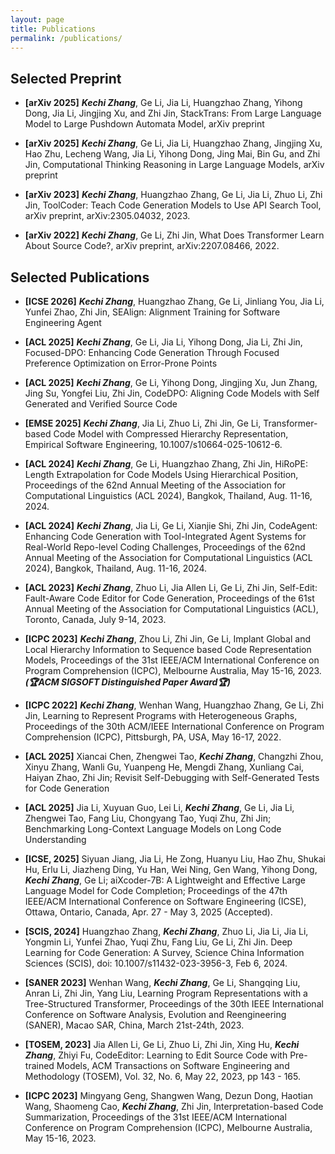```yaml
---
layout: page
title: Publications
permalink: /publications/
---
```

## Selected Preprint

- **[arXiv 2025]** ***Kechi Zhang***, Ge Li, Jia Li, Huangzhao Zhang, Yihong Dong, Jia Li, Jingjing Xu, and Zhi Jin, StackTrans: From Large Language Model to Large Pushdown Automata Model, arXiv preprint

- **[arXiv 2025]** ***Kechi Zhang***, Ge Li, Jia Li, Huangzhao Zhang, Jingjing Xu, Hao Zhu, Lecheng Wang, Jia Li, Yihong Dong, Jing Mai, Bin Gu, and Zhi Jin, Computational Thinking Reasoning in Large Language Models, arXiv preprint

- **[arXiv 2023]** ***Kechi Zhang***, Huangzhao Zhang, Ge Li, Jia Li, Zhuo Li, Zhi Jin, ToolCoder: Teach Code Generation Models to Use API Search Tool, arXiv preprint, arXiv:2305.04032, 2023.

- **[arXiv 2022]** ***Kechi Zhang***, Ge Li, Zhi Jin, What Does Transformer Learn About Source Code?, arXiv preprint, arXiv:2207.08466, 2022.



## Selected Publications

- **[ICSE 2026]** ***Kechi Zhang***, Huangzhao Zhang, Ge Li, Jinliang You, Jia Li, Yunfei Zhao, Zhi Jin, SEAlign: Alignment Training for Software Engineering Agent

- **[ACL 2025]** ***Kechi Zhang***, Ge Li, Jia Li, Yihong Dong, Jia Li, Zhi Jin, Focused-DPO: Enhancing Code Generation Through Focused Preference Optimization on Error-Prone Points

- **[ACL 2025]** ***Kechi Zhang***, Ge Li, Yihong Dong, Jingjing Xu, Jun Zhang, Jing Su, Yongfei Liu, Zhi Jin, CodeDPO: Aligning Code Models with Self Generated and Verified Source Code

- **[EMSE 2025]** ***Kechi Zhang***, Jia Li, Zhuo Li, Zhi Jin, Ge Li, Transformer-based Code Model with Compressed Hierarchy Representation, Empirical Software Engineering, 10.1007/s10664-025-10612-6.

- **[ACL 2024]** ***Kechi Zhang***, Ge Li, Huangzhao Zhang, Zhi Jin, HiRoPE: Length Extrapolation for Code Models Using Hierarchical Position, Proceedings of the 62nd Annual Meeting of the Association for Computational Linguistics (ACL 2024), Bangkok, Thailand, Aug. 11-16, 2024.

- **[ACL 2024]** ***Kechi Zhang***, Jia Li, Ge Li, Xianjie Shi, Zhi Jin, CodeAgent: Enhancing Code Generation with Tool-Integrated Agent Systems for Real-World Repo-level Coding Challenges, Proceedings of the 62nd Annual Meeting of the Association for Computational Linguistics (ACL 2024), Bangkok, Thailand, Aug. 11-16, 2024.

- **[ACL 2023]** ***Kechi Zhang***, Zhuo Li, Jia Allen Li, Ge Li, Zhi Jin, Self-Edit: Fault-Aware Code Editor for Code Generation, Proceedings of the 61st Annual Meeting of the Association for Computational Linguistics (ACL), Toronto, Canada, July 9-14, 2023.

- **[ICPC 2023]** ***Kechi Zhang***, Zhou Li, Zhi Jin, Ge Li, Implant Global and Local Hierarchy Information to Sequence based Code Representation Models, Proceedings of the 31st IEEE/ACM International Conference on Program Comprehension (ICPC), Melbourne Australia, May 15-16, 2023. ***(🏆ACM SIGSOFT Distinguished Paper Award🏆)***

- **[ICPC 2022]** ***Kechi Zhang***, Wenhan Wang, Huangzhao Zhang, Ge Li, Zhi Jin, Learning to Represent Programs with Heterogeneous Graphs, Proceedings of the 30th ACM/IEEE International Conference on Program Comprehension (ICPC), Pittsburgh, PA, USA, May 16-17, 2022.

- **[ACL 2025]** Xiancai Chen, Zhengwei Tao, ***Kechi Zhang***, Changzhi Zhou, Xinyu Zhang, Wanli Gu, Yuanpeng He, Mengdi Zhang, Xunliang Cai, Haiyan Zhao, Zhi Jin; Revisit Self-Debugging with Self-Generated Tests for Code Generation

- **[ACL 2025]** Jia Li, Xuyuan Guo, Lei Li, ***Kechi Zhang***, Ge Li, Jia Li, Zhengwei Tao, Fang Liu, Chongyang Tao, Yuqi Zhu, Zhi Jin; Benchmarking Long-Context Language Models on Long Code Understanding

- **[ICSE, 2025]** Siyuan Jiang, Jia Li, He Zong, Huanyu Liu, Hao Zhu, Shukai Hu, Erlu Li, Jiazheng Ding, Yu Han, Wei Ning, Gen Wang, Yihong Dong, ***Kechi Zhang***, Ge Li; aiXcoder-7B: A Lightweight and Effective Large Language Model for Code Completion; Proceedings of the 47th IEEE/ACM International Conference on Software Engineering (ICSE), Ottawa, Ontario, Canada, Apr. 27 - May 3, 2025 (Accepted).

- **[SCIS, 2024]** Huangzhao Zhang, ***Kechi Zhang***, Zhuo Li, Jia Li, Jia Li, Yongmin Li, Yunfei Zhao, Yuqi Zhu, Fang Liu, Ge Li, Zhi Jin. Deep Learning for Code Generation: A Survey, Science China Information Sciences (SCIS), doi: 10.1007/s11432-023-3956-3, Feb 6, 2024.

- **[SANER 2023]** Wenhan Wang, ***Kechi Zhang***, Ge Li, Shangqing Liu, Anran Li, Zhi Jin, Yang Liu, Learning Program Representations with a Tree-Structured Transformer, Proceedings of the 30th IEEE International Conference on Software Analysis, Evolution and Reengineering (SANER), Macao SAR, China, March 21st-24th, 2023.

- **[TOSEM, 2023]** Jia Allen Li, Ge Li, Zhuo Li, Zhi Jin, Xing Hu, ***Kechi Zhang***, Zhiyi Fu, CodeEditor: Learning to Edit Source Code with Pre-trained Models, ACM Transactions on Software Engineering and Methodology (TOSEM), Vol. 32, No. 6, May 22, 2023, pp 143 - 165.

- **[ICPC 2023]** Mingyang Geng, Shangwen Wang, Dezun Dong, Haotian Wang, Shaomeng Cao, ***Kechi Zhang***, Zhi Jin, Interpretation-based Code Summarization, Proceedings of the 31st IEEE/ACM International Conference on Program Comprehension (ICPC), Melbourne Australia, May 15-16, 2023.

